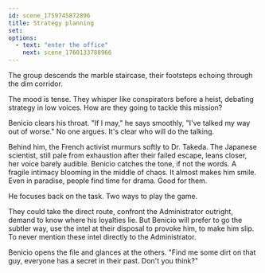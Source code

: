 ```yaml
---
id: scene_1759745872896
title: Strategy planning
set:
options:
  - text: "enter the office"
    next: scene_1760133788966
---
```


The group descends the marble staircase, their footsteps echoing through the dim corridor.

The mood is tense. They whisper like conspirators before a heist, debating strategy in low voices.
How are they going to tackle this mission?

Benicio clears his throat.
"If I may," he says smoothly, "I've talked my way out of worse."
No one argues. It's clear who will do the talking.

Behind him, the French activist murmurs softly to Dr. Takeda. The Japanese scientist, still pale from exhaustion after their failed escape, leans closer, her voice barely audible. Benicio catches the tone, if not the words. A fragile intimacy blooming in the middle of chaos. It almost makes him smile. Even in paradise, people find time for drama. Good for them.

He focuses back on the task.
Two ways to play the game.

They could take the direct route, confront the Administrator outright, demand to know where his loyalties lie.
But Benicio will prefer to go the subtler way, use the intel at their disposal to provoke him, to make him slip. To never mention these intel directly to the Administrator.

Benicio opens the file and glances at the others.
"Find me some dirt on that guy, everyone has a secret in their past. Don't you think?"
